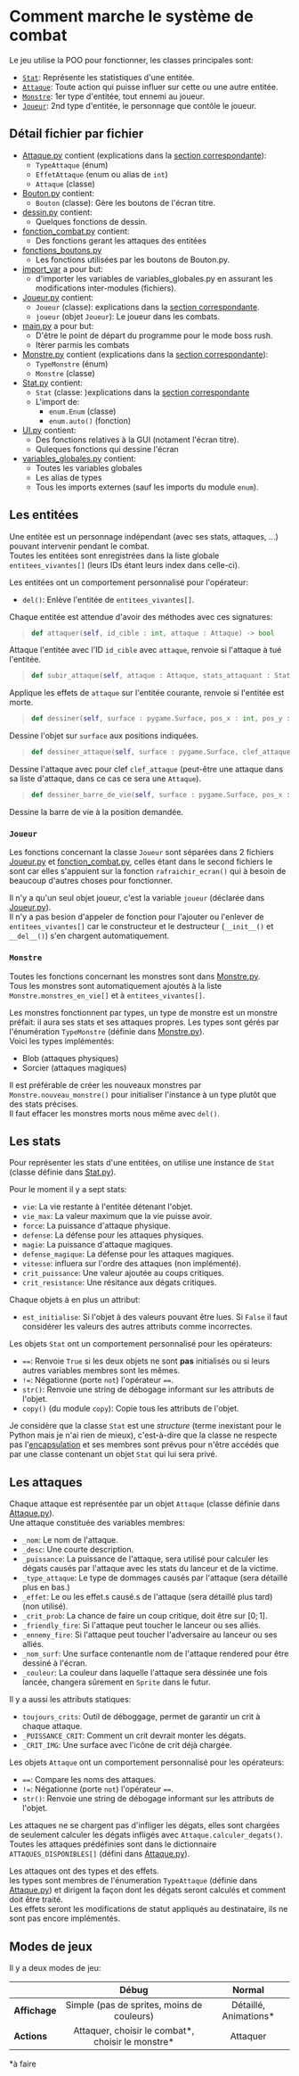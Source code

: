 # Comment marche le système de combat

Le jeu utilise la POO pour fonctionner, les classes principales sont:
+ [`Stat`](Stat.py): Représente les statistiques d'une entitée.
+ [`Attaque`](Attaque.py): Toute action qui puisse influer sur cette ou une autre entitée.
+ [`Monstre`](Monstre.py): 1er type d'entitée, tout ennemi au joueur.
+ [`Joueur`](Joueur.py): 2nd type d'entitée, le personnage que contôle le joueur.

## Détail fichier par fichier
+ [Attaque.py](Attaque.py) contient (explications dans la [section correspondante](#les-attaques)):
	- `TypeAttaque` (énum)
	- `EffetAttaque` (enum ou alias de `int`)
	- `Attaque` (classe)
+ [Bouton.py](Bouton.py) contient:
	- `Bouton` (classe): Gère les boutons de l'écran titre.
+ [dessin.py](dessin.py) contient:
	- Quelques fonctions de dessin.
+ [fonction_combat.py](fonction_combat.py) contient:
	- Des fonctions gerant les attaques des entitées
+ [fonctions_boutons.py](fonctions_boutons.py)
	- Les fonctions utilisées par les boutons de Bouton.py.
+ [import_var](import_var.py) a pour but:
	- d'importer les variables de variables_globales.py en assurant les modifications inter-modules (fichiers).
+ [Joueur.py](Joueur.py) contient:
	- `Joueur` (classe): explications dans la [section correspondante](#joueur).
	- `joueur` (objet `Joueur`): Le joueur dans les combats.
+ [main.py](main.py) a pour but:
	- D'être le point de départ du programme pour le mode boss rush.
	- Itèrer parmis les combats
+ [Monstre.py](Monstre.py) contient (explications dans la [section correspondante](#monstre)):
	- `TypeMonstre` (énum)
	- `Monstre` (classe)
+ [Stat.py](Stat.py) contient:
	- `Stat` (classe: )explications dans la [section correspondante](#les-stats)
	- L'import de:
		* `enum.Enum` (classe)
		* `enum.auto()` (fonction)
+ [UI.py](UI.py) contient:
	- Des fonctions relatives à la GUI (notament l'écran titre).
	- Quleques fonctions qui dessine l'écran
+ [variables_globales.py](variables_globales.py) contient:
	- Toutes les variables globales
	- Les alias de types
	- Tous les imports externes (sauf les imports du module `enum`).

## Les entitées
Une entitée est un personnage indépendant (avec ses stats, attaques, ...) pouvant intervenir pendant le combat.  
Toutes les entitées sont enregistrées dans la liste globale `entitees_vivantes[]` (leurs IDs étant leurs index dans celle-ci).

Les entitées ont un comportement personnalisé pour l'opérateur:
+ `del()`: Enlève l'entitée de `entitees_vivantes[]`.

Chaque entitée est attendue d'avoir des méthodes avec ces signatures:
>```Python
> def attaquer(self, id_cible : int, attaque : Attaque) -> bool
>```
Attaque l'entitée avec l'ID `id_cible` avec `attaque`, renvoie si l'attaque à tué l'entitée.

>```Python
> def subir_attaque(self, attaque : Attaque, stats_attaquant : Stat) -> bool
>```
Applique les effets de `attaque` sur l'entitée courante, renvoie si l'entitée est morte.

> ```Python
> def dessiner(self, surface : pygame.Surface, pos_x : int, pos_y : int) -> None
> ```
Dessine l'objet sur `surface` aux positions indiquées.

>```Python
> def dessiner_attaque(self, surface : pygame.Surface, clef_attaque : str|Attaque) -> None
>```
Dessine l'attaque avec pour clef `clef_attaque` (peut-être une attaque dans sa liste d'attaque, dans ce cas ce sera une `Attaque`).

>```Python
> def dessiner_barre_de_vie(self, surface : pygame.Surface, pos_x : int, pos_y : int) -> None
>```
Dessine la barre de vie à la position demandée.

### `Joueur`
Les fonctions concernant la classe `Joueur` sont séparées dans 2 fichiers [Joueur.py](Joueur.py) et [fonction_combat.py](fonction_combat.py), celles étant dans le second fichiers le sont car elles s'appuient sur la fonction `rafraichir_ecran()` qui à besoin de beaucoup d'autres choses pour fonctionner.

Il n'y a qu'un seul objet joueur, c'est la variable `joueur` (déclarée dans [Joueur.py](Joueur.py)).  
Il n'y a pas besion d'appeler de fonction pour l'ajouter ou l'enlever de `entitees_vivantes[]` car le constructeur et le destructeur (`__init__()` et `__del__()`) s'en chargent automatiquement.

### `Monstre`
Toutes les fonctions concernant les monstres sont dans [Monstre.py](Monstre.py).  
Tous les monstres sont automatiquement ajoutés à la liste `Monstre.monstres_en_vie[]` et à `entitees_vivantes[]`.

Les monstres fonctionnent par types, un type de monstre est un monstre préfait: il aura ses stats et ses attaques propres. Les types sont gérés par l'énumération `TypeMonstre` (définie dans [Monstre.py](Monstre.py)).  
Voici les types implémentés:
+ Blob (attaques physiques)
+ Sorcier (attaques magiques)

Il est préférable de créer les nouveaux monstres par `Monstre.nouveau_monstre()` pour initialiser l'instance à un type plutôt que des stats précises.  
Il faut effacer les monstres morts nous même avec `del()`.

## Les stats
Pour représenter les stats d'une entitées, on utilise une instance de `Stat` (classe définie dans [Stat.py](Stat.py)).

Pour le moment il y a sept stats:
- `vie`: La vie restante à l'entitée détenant l'objet.
- `vie_max`: La valeur maximum que la vie puisse avoir.
- `force`: La puissance d'attaque physique.
- `defense`: La défense pour les attaques physiques.
- `magie`: La puissance d'attaque magiques.
- `defense_magique`: La défense pour les attaques magiques.
- `vitesse`: influera sur l'ordre des attaques (non implémenté).
- `crit_puissance`: Une valeur ajoutée au coups critiques.
- `crit_resistance`: Une résitance aux dégats critiques.

Chaque objets à en plus un attribut:
- `est_initialise`: Si l'objet à des valeurs pouvant être lues. Si `False` il faut considérer les valeurs des autres attributs comme incorrectes.

Les objets `Stat` ont un comportement personnalisé pour les opérateurs:
+ `==`: Renvoie `True` si les deux objets ne sont **pas** initialisés ou si leurs autres variables membres sont les mêmes.
+ `!=`: Négationne (porte `not`) l'opérateur `==`.
+ `str()`: Renvoie une string de débogage informant sur les attributs de l'objet.
+ `copy()` (du module `copy`): Copie tous les attributs de l'objet.

Je considère que la classe `Stat` est une _structure_ (terme inexistant pour le Python mais je n'ai rien de mieux), c'est-à-dire que la classe ne respecte pas l'[encapsulation](Python.md#lencapsulation) et ses membres sont prévus pour n'être accédés que par une classe contenant un objet `Stat` qui lui sera privé.

## Les attaques
Chaque attaque est représentée par un objet `Attaque` (classe définie dans [Attaque.py](Attaque.py)).  
Une attaque constituée des variables membres:
+ `_nom`: Le nom de l'attaque.
+ `_desc`: Une courte description.
+ `_puissance`: La puissance de l'attaque, sera utilisé pour calculer les dégats causés par l'attaque avec les stats du lanceur et de la victime.
+ `_type_attaque`: Le type de dommages causés par l'attaque (sera détaillé plus en bas.)
+ `_effet`: Le ou les effet.s causé.s de l'attaque (sera détaillé plus tard) (non utilisé).
+ `_crit_prob`: La chance de faire un coup critique, doit être sur $[0; 1]$.
+ `_friendly_fire`: Si l'attaque peut toucher le lanceur ou ses alliés.
+ `_ennemy_fire`: Si l'attaque peut toucher l'adversaire au lanceur ou ses alliés.
+ `_nom_surf`: Une surface contenantle nom de l'attaque rendered pour être dessiné à l'écran.
+ `_couleur`: La couleur dans laquelle l'attaque sera déssinée une fois lancée, changera sûrement en `Sprite` dans le futur.

Il y a aussi les attributs statiques:
+ `toujours_crits`: Outil de déboggage, permet de garantir un crit à chaque attaque.
+ `_PUISSANCE_CRIT`: Comment un crit devrait monter les dégats.
+ `_CRIT_IMG`: Une surface avec l'icône de crit déjà chargée.

Les objets `Attaque` ont un comportement personnalisé pour les opérateurs:
+ `==`: Compare les noms des attaques.
+ `!=`: Négationne (porte `not`) l'opérateur `==`.
+ `str()`: Renvoie une string de débogage informant sur les attributs de l'objet.

Les attaques ne se chargent pas d'infliger les dégats, elles sont chargées de seulement calculer les dégats infligés avec `Attaque.calculer_degats()`.  
Toutes les attaques prédéfinies sont dans le dictionnaire `ATTAQUES_DISPONIBLES[]` (défini dans [Attaque.py](Attaque.py)).

Les attaques ont des types et des effets.  
les types sont membres de l'énumeration `TypeAttaque` (définie dans [Attaque.py](Attaque.py)) et dirigent la façon dont les dégats seront calculés et comment doit être traité.  
Les effets seront les modifications de statut appliqués au destinataire, ils ne sont pas encore implémentés.

## Modes de jeux
Il y a deux modes de jeu:

|               |                          Débug                               |        Normal         |
|:--------------|:------------------------------------------------------------:|:---------------------:|
| **Affichage** |          Simple (pas de sprites, moins de couleurs)          | Détaillé, Animations* |
|  **Actions**  |        Attaquer, choisir le combat*, choisir le monstre*     |       Attaquer        |

\*à faire